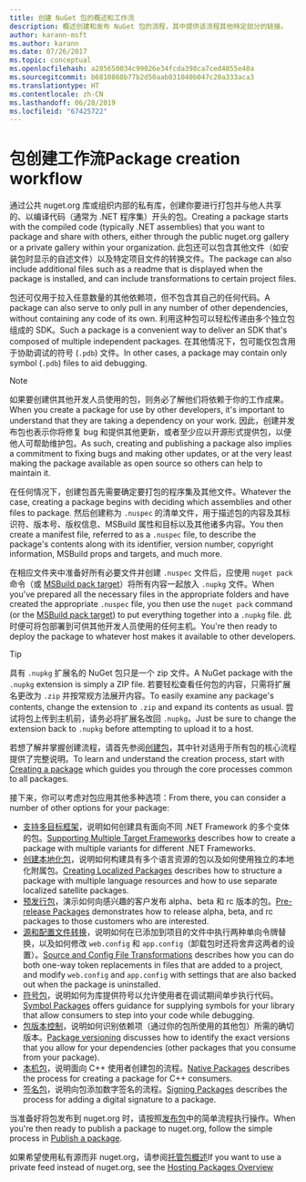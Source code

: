 ```yaml
---
title: 创建 NuGet 包的概述和工作流
description: 概述创建和发布 NuGet 包的流程，其中提供该流程其他特定部分的链接。
author: karann-msft
ms.author: karann
ms.date: 07/26/2017
ms.topic: conceptual
ms.openlocfilehash: a285650034c99026e34fcda398ca7ced4855e40a
ms.sourcegitcommit: b6810860b77b2d50aab031040b047c20a333aca3
ms.translationtype: HT
ms.contentlocale: zh-CN
ms.lasthandoff: 06/28/2019
ms.locfileid: "67425722"
---
```

# <a name="package-creation-workflow"></a><span data-ttu-id="78661-103">包创建工作流</span><span class="sxs-lookup"><span data-stu-id="78661-103">Package creation workflow</span></span>

<span data-ttu-id="78661-104">通过公共 nuget.org 库或组织内部的私有库，创建你要进行打包并与他人共享的、以编译代码（通常为 .NET 程序集）开头的包。</span><span class="sxs-lookup"><span data-stu-id="78661-104">Creating a package starts with the compiled code (typically .NET assemblies) that you want to package and share with others, either through the public nuget.org gallery or a private gallery within your organization.</span></span> <span data-ttu-id="78661-105">此包还可以包含其他文件（如安装包时显示的自述文件）以及特定项目文件的转换文件。</span><span class="sxs-lookup"><span data-stu-id="78661-105">The package can also include additional files such as a readme that is displayed when the package is installed, and can include transformations to certain project files.</span></span>

<span data-ttu-id="78661-106">包还可仅用于拉入任意数量的其他依赖项，但不包含其自己的任何代码。</span><span class="sxs-lookup"><span data-stu-id="78661-106">A package can also serve to only pull in any number of other dependencies, without containing any code of its own.</span></span> <span data-ttu-id="78661-107">利用这种包可以轻松传递由多个独立包组成的 SDK。</span><span class="sxs-lookup"><span data-stu-id="78661-107">Such a package is a convenient way to deliver an SDK that's composed of multiple independent packages.</span></span> <span data-ttu-id="78661-108">在其他情况下，包可能仅包含用于协助调试的符号 (`.pdb`) 文件。</span><span class="sxs-lookup"><span data-stu-id="78661-108">In other cases, a package may contain only symbol (`.pdb`) files to aid debugging.</span></span>

> [!Note]
> <span data-ttu-id="78661-109">如果要创建供其他开发人员使用的包，则务必了解他们将依赖于你的工作成果。</span><span class="sxs-lookup"><span data-stu-id="78661-109">When you create a package for use by other developers, it's important to understand that they are taking a dependency on your work.</span></span> <span data-ttu-id="78661-110">因此，创建并发布包也表示你将修复 bug 和提供其他更新，或者至少应以开源形式提供包，以便他人可帮助维护包。</span><span class="sxs-lookup"><span data-stu-id="78661-110">As such, creating and publishing a package also implies a commitment to fixing bugs and making other updates, or at the very least making the package available as open source so others can help to maintain it.</span></span>

<span data-ttu-id="78661-111">在任何情况下，创建包首先需要确定要打包的程序集及其他文件。</span><span class="sxs-lookup"><span data-stu-id="78661-111">Whatever the case, creating a package begins with deciding which assemblies and other files to package.</span></span> <span data-ttu-id="78661-112">然后创建称为 `.nuspec` 的清单文件，用于描述包的内容及其标识符、版本号、版权信息、MSBuild 属性和目标以及其他诸多内容。</span><span class="sxs-lookup"><span data-stu-id="78661-112">You then create a manifest file, referred to as a `.nuspec` file, to describe the package's contents along with its identifier, version number, copyright information, MSBuild props and targets, and much more.</span></span>

<span data-ttu-id="78661-113">在相应文件夹中准备好所有必要文件并创建 `.nuspec` 文件后，应使用 `nuget pack` 命令（或 [MSBuild pack target](../reference/msbuild-targets.md)）将所有内容一起放入 `.nupkg` 文件。</span><span class="sxs-lookup"><span data-stu-id="78661-113">When you've prepared all the necessary files in the appropriate folders and have created the appropriate `.nuspec` file, you then use the `nuget pack` command (or the [MSBuild pack target](../reference/msbuild-targets.md)) to put everything together into a `.nupkg` file.</span></span> <span data-ttu-id="78661-114">此时便可将包部署到可供其他开发人员使用的任何主机。</span><span class="sxs-lookup"><span data-stu-id="78661-114">You're then ready to deploy the package to whatever host makes it available to other developers.</span></span>

> [!Tip]
> <span data-ttu-id="78661-115">具有 `.nupkg` 扩展名的 NuGet 包只是一个 zip 文件。</span><span class="sxs-lookup"><span data-stu-id="78661-115">A NuGet package with the `.nupkg` extension is simply a ZIP file.</span></span> <span data-ttu-id="78661-116">若要轻松查看任何包的内容，只需将扩展名更改为 `.zip` 并按常规方法展开内容。</span><span class="sxs-lookup"><span data-stu-id="78661-116">To easily examine any package's contents, change the extension to `.zip` and expand its contents as usual.</span></span> <span data-ttu-id="78661-117">尝试将包上传到主机前，请务必将扩展名改回 `.nupkg`。</span><span class="sxs-lookup"><span data-stu-id="78661-117">Just be sure to change the extension back to `.nupkg` before attempting to upload it to a host.</span></span>

<span data-ttu-id="78661-118">若想了解并掌握创建流程，请首先参阅[创建包](../create-packages/creating-a-package.md)，其中针对适用于所有包的核心流程提供了完整说明。</span><span class="sxs-lookup"><span data-stu-id="78661-118">To learn and understand the creation process, start with [Creating a package](../create-packages/creating-a-package.md) which guides you through the core processes common to all packages.</span></span>

<span data-ttu-id="78661-119">接下来，你可以考虑对包应用其他多种选项：</span><span class="sxs-lookup"><span data-stu-id="78661-119">From there, you can consider a number of other options for your package:</span></span>

- <span data-ttu-id="78661-120">[支持多目标框架](../create-packages/supporting-multiple-target-frameworks.md)，说明如何创建具有面向不同 .NET Framework 的多个变体的包。</span><span class="sxs-lookup"><span data-stu-id="78661-120">[Supporting Multiple Target Frameworks](../create-packages/supporting-multiple-target-frameworks.md) describes how to create a package with multiple variants for different .NET Frameworks.</span></span>
- <span data-ttu-id="78661-121">[创建本地化包](../create-packages/creating-localized-packages.md)，说明如何构建具有多个语言资源的包以及如何使用独立的本地化附属包。</span><span class="sxs-lookup"><span data-stu-id="78661-121">[Creating Localized Packages](../create-packages/creating-localized-packages.md) describes how to structure a package with multiple language resources and how to use separate localized satellite packages.</span></span>
- <span data-ttu-id="78661-122">[预发行包](../create-packages/prerelease-packages.md)，演示如何向感兴趣的客户发布 alpha、beta 和 rc 版本的包。</span><span class="sxs-lookup"><span data-stu-id="78661-122">[Pre-release Packages](../create-packages/prerelease-packages.md) demonstrates how to release alpha, beta, and rc packages to those customers who are interested.</span></span>
- <span data-ttu-id="78661-123">[源和配置文件转换](../create-packages/source-and-config-file-transformations.md)，说明如何在已添加到项目的文件中执行两种单向令牌替换，以及如何修改 `web.config` 和 `app.config`（卸载包时还将舍弃这两者的设置）。</span><span class="sxs-lookup"><span data-stu-id="78661-123">[Source and Config File Transformations](../create-packages/source-and-config-file-transformations.md) describes how you can do both one-way token replacements in files that are added to a project, and modify `web.config` and `app.config` with settings that are also backed out when the package is uninstalled.</span></span>
- <span data-ttu-id="78661-124">[符号包](../create-packages/symbol-packages-snupkg.md)，说明如何为库提供符号以允许使用者在调试期间单步执行代码。</span><span class="sxs-lookup"><span data-stu-id="78661-124">[Symbol Packages](../create-packages/symbol-packages-snupkg.md) offers guidance for supplying symbols for your library that allow consumers to step into your code while debugging.</span></span>
- <span data-ttu-id="78661-125">[包版本控制](../reference/package-versioning.md)，说明如何识别依赖项（通过你的包所使用的其他包）所需的确切版本。</span><span class="sxs-lookup"><span data-stu-id="78661-125">[Package versioning](../reference/package-versioning.md) discusses how to identify the exact versions that you allow for your dependencies (other packages that you consume from your package).</span></span>
- <span data-ttu-id="78661-126">[本机包](../create-packages/native-packages.md)，说明面向 C++ 使用者创建包的流程。</span><span class="sxs-lookup"><span data-stu-id="78661-126">[Native Packages](../create-packages/native-packages.md) describes the process for creating a package for C++ consumers.</span></span>
- <span data-ttu-id="78661-127">[签名包](../create-packages/sign-a-package.md)，说明向包添加数字签名的流程。</span><span class="sxs-lookup"><span data-stu-id="78661-127">[Signing Packages](../create-packages/sign-a-package.md) describes the process for adding a digital signature to a package.</span></span>

<span data-ttu-id="78661-128">当准备好将包发布到 nuget.org 时，请按照[发布包](../nuget-org/publish-a-package.md)中的简单流程执行操作。</span><span class="sxs-lookup"><span data-stu-id="78661-128">When you're then ready to publish a package to nuget.org, follow the simple process in [Publish a package](../nuget-org/publish-a-package.md).</span></span>

<span data-ttu-id="78661-129">如果希望使用私有源而非 nuget.org，请参阅[托管包概述](../hosting-packages/overview.md)</span><span class="sxs-lookup"><span data-stu-id="78661-129">If you want to use a private feed instead of nuget.org, see the [Hosting Packages Overview](../hosting-packages/overview.md)</span></span>
